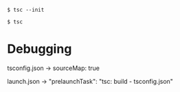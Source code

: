 `$ tsc --init`

`$ tsc`

# Debugging
tsconfig.json -> sourceMap: true 

launch.json -> "prelaunchTask": "tsc: build - tsconfig.json"